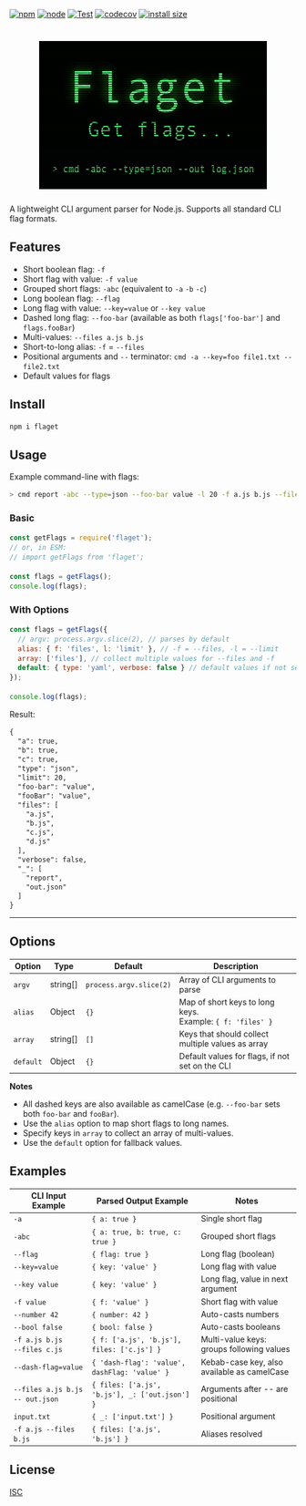 [![npm](https://img.shields.io/npm/v/flaget?logo=npm&color=brightgreen "npm package")](https://www.npmjs.com/package/ansis "download npm package")
[![node](https://img.shields.io/node/v/flaget)](https://nodejs.org)
[![Test](https://github.com/webdiscus/flaget/actions/workflows/test.yml/badge.svg)](https://github.com/webdiscus/flaget/actions/workflows/test.yml)
[![codecov](https://codecov.io/gh/webdiscus/flaget/graph/badge.svg?token=ETZKAUG7D3)](https://codecov.io/gh/webdiscus/flaget)
[![install size](https://packagephobia.com/badge?p=flaget)](https://packagephobia.com/result?p=flaget)

<h1 align="center">
  <img width="400" src="docs/logo.png" alt="Flaget">
</h1>

A lightweight CLI argument parser for Node.js.
Supports all standard CLI flag formats.

## Features

- Short boolean flag: `-f`
- Short flag with value: `-f value`
- Grouped short flags: `-abc` (equivalent to `-a` `-b` `-c`)
- Long boolean flag: `--flag`
- Long flag with value: `--key=value` or `--key value`
- Dashed long flag: `--foo-bar` (available as both `flags['foo-bar']` and `flags.fooBar`)
- Multi-values: `--files a.js b.js`
- Short-to-long alias: `-f` = `--files`
- Positional arguments and `--` terminator: `cmd -a --key=foo file1.txt -- file2.txt`
- Default values for flags

## Install

```bash
npm i flaget
```

## Usage

Example command-line with flags:
```bash
> cmd report -abc --type=json --foo-bar value -l 20 -f a.js b.js --files c.js d.js -- out.json
```

### Basic

```js
const getFlags = require('flaget');
// or, in ESM:
// import getFlags from 'flaget';

const flags = getFlags();
console.log(flags);
```

### With Options

```js
const flags = getFlags({
  // argv: process.argv.slice(2), // parses by default
  alias: { f: 'files', l: 'limit' }, // -f = --files, -l = --limit
  array: ['files'], // collect multiple values for --files and -f
  default: { type: 'yaml', verbose: false } // default values if not set in CLI
});

console.log(flags);
```

Result:

```json5
{
  "a": true,
  "b": true,
  "c": true,
  "type": "json",
  "limit": 20,
  "foo-bar": "value",
  "fooBar": "value",
  "files": [
    "a.js",
    "b.js",
    "c.js",
    "d.js"
  ],
  "verbose": false,
  "_": [
    "report",
    "out.json"
  ]
}
```

---

## Options

| Option     | Type       | Default                  | Description                                                  |
|------------|------------| ------------------------ |--------------------------------------------------------------|
| `argv`     | string[]   | `process.argv.slice(2)`  | Array of CLI arguments to parse                              |
| `alias`    | Object     | `{}`                     | Map of short keys to long keys.<br>Example: `{ f: 'files' }` |
| `array`    | string[]   | `[]`                     | Keys that should collect multiple values as array            |
| `default`  | Object     | `{}`                     | Default values for flags, if not set on the CLI              |

**Notes**

- All dashed keys are also available as camelCase (e.g. `--foo-bar` sets both `foo-bar` and `fooBar`).
- Use the `alias` option to map short flags to long names.
- Specify keys in `array` to collect an array of multi-values.
- Use the `default` option for fallback values.


## Examples

| CLI Input Example                | Parsed Output Example                          | Notes                                       |
|----------------------------------|------------------------------------------------|---------------------------------------------|
| `-a`                             | `{ a: true }`                                  | Single short flag                           |
| `-abc`                           | `{ a: true, b: true, c: true }`                | Grouped short flags                         |
| `--flag`                         | `{ flag: true }`                               | Long flag (boolean)                         |
| `--key=value`                    | `{ key: 'value' }`                             | Long flag with value                        |
| `--key value`                    | `{ key: 'value' }`                             | Long flag, value in next argument           |
| `-f value`                       | `{ f: 'value' }`                               | Short flag with value                       |
| `--number 42`                    | `{ number: 42 }`                               | Auto-casts numbers                          |
| `--bool false`                   | `{ bool: false }`                              | Auto-casts booleans                         |
| `-f a.js b.js`<br>`--files c.js` | `{ f: ['a.js', 'b.js'], files: ['c.js'] }`     | Multi-value keys: groups following values   |
| `--dash-flag=value`              | `{ 'dash-flag': 'value', dashFlag: 'value' }`  | Kebab-case key, also available as camelCase |
| `--files a.js b.js -- out.json`  | `{ files: ['a.js', 'b.js'], _: ['out.json'] }` | Arguments after -- are positional           |
| `input.txt`                      | `{ _: ['input.txt'] }`                         | Positional argument                         |
| `-f a.js --files b.js`           | `{ files: ['a.js', 'b.js'] }`                  | Aliases resolved                            |

## License

[ISC](https://github.com/webdiscus/flaget/blob/master/LICENSE)